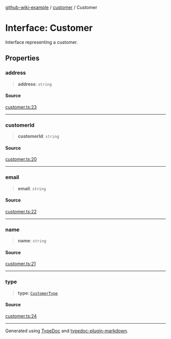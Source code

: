 [github-wiki-example](../wiki/Home) / [customer](../wiki/customer) / Customer

# Interface: Customer

Interface representing a customer.

## Properties

### address

> **address**: `string`

#### Source

[customer.ts:23](https://github.com/tgreyuk/typedoc-plugin-markdown-examples/blob/6bbf2a3/examples/04-typedoc-github-wiki-theme/src/customer.ts#L23)

***

### customerId

> **customerId**: `string`

#### Source

[customer.ts:20](https://github.com/tgreyuk/typedoc-plugin-markdown-examples/blob/6bbf2a3/examples/04-typedoc-github-wiki-theme/src/customer.ts#L20)

***

### email

> **email**: `string`

#### Source

[customer.ts:22](https://github.com/tgreyuk/typedoc-plugin-markdown-examples/blob/6bbf2a3/examples/04-typedoc-github-wiki-theme/src/customer.ts#L22)

***

### name

> **name**: `string`

#### Source

[customer.ts:21](https://github.com/tgreyuk/typedoc-plugin-markdown-examples/blob/6bbf2a3/examples/04-typedoc-github-wiki-theme/src/customer.ts#L21)

***

### type

> **type**: [`CustomerType`](../wiki/customer.Enumeration.CustomerType)

#### Source

[customer.ts:24](https://github.com/tgreyuk/typedoc-plugin-markdown-examples/blob/6bbf2a3/examples/04-typedoc-github-wiki-theme/src/customer.ts#L24)

***

Generated using [TypeDoc](https://typedoc.org) and [typedoc-plugin-markdown](https://typedoc-plugin-markdown.org).
